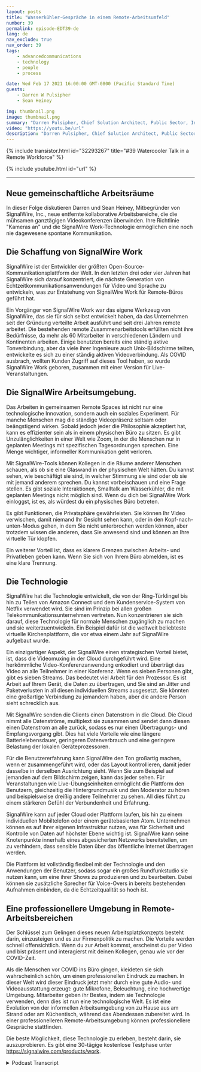 ```yaml
---
layout: posts
title: "Wasserkühler-Gespräche in einem Remote-Arbeitsumfeld"
number: 39
permalink: episode-EDT39-de
lang: de
nav_exclude: true
nav_order: 39
tags:
    - advancedcommunications
    - technology
    - people
    - process

date: Wed Feb 17 2021 16:00:00 GMT-0800 (Pacific Standard Time)
guests:
    - Darren W Pulsipher
    - Sean Heiney

img: thumbnail.png
image: thumbnail.png
summary: "Darren Pulsipher, Chief Solution Architect, Public Sector, Intel, und Sean Heiney, Mitbegründer von SignalWire, Inc., diskutieren die Fernarbeitsrichtlinien der Unternehmen mit aktivierten Kameras und ihrer neuen Technologie für remote kollaborative Arbeitsumgebungen, die ad hoc Kommunikation für ihre vollständig remote arbeitende Belegschaft ermöglichen."
video: "https://youtu.be/url"
description: "Darren Pulsipher, Chief Solution Architect, Public Sector, Intel, und Sean Heiney, Mitbegründer von SignalWire, Inc., diskutieren die Fernarbeitsrichtlinien der Unternehmen mit aktivierten Kameras und ihrer neuen Technologie für remote kollaborative Arbeitsumgebungen, die ad hoc Kommunikation für ihre vollständig remote arbeitende Belegschaft ermöglichen."
---
```


<div>
{% include transistor.html id="32293267" title="#39 Watercooler Talk in a Remote Workforce" %}

{% include youtube.html id="url" %}
</div>

---

## Neue gemeinschaftliche Arbeitsräume

In dieser Folge diskutieren Darren und Sean Heiney, Mitbegründer von SignalWire, Inc., neue entfernte kollaborative Arbeitsbereiche, die die mühsamen ganztägigen Videokonferenzen überwinden. Ihre Richtlinie "Kameras an" und die SignalWire Work-Technologie ermöglichen eine noch nie dagewesene spontane Kommunikation.

## Die Schaffung von SignalWire Work

SignalWire ist der Entwickler der größten Open-Source-Kommunikationsplattform der Welt. In den letzten drei oder vier Jahren hat SignalWire sich darauf konzentriert, die nächste Generation von Echtzeitkommunikationsanwendungen für Video und Sprache zu entwickeln, was zur Entstehung von SignalWire Work für Remote-Büros geführt hat.

Ein Vorgänger von SignalWire Work war das eigene Werkzeug von SignalWire, das sie für sich selbst entwickelt haben, da das Unternehmen seit der Gründung verteilte Arbeit ausführt und seit drei Jahren remote arbeitet. Die bestehenden remote Zusammenarbeitstools erfüllten nicht ihre Bedürfnisse, da mehr als 60 Mitarbeiter in verschiedenen Ländern und Kontinenten arbeiten. Einige benutzten bereits eine ständig aktive Tonverbindung, aber da viele ihrer Ingenieure auch Unix-Bildschirme teilten, entwickelte es sich zu einer ständig aktiven Videoverbindung. Als COVID ausbrach, wollten Kunden Zugriff auf dieses Tool haben, so wurde SignalWire Work geboren, zusammen mit einer Version für Live-Veranstaltungen.

## Die SignalWire Arbeitsumgebung.

Das Arbeiten in gemeinsamen Remote Spaces ist nicht nur eine technologische Innovation, sondern auch ein soziales Experiment. Für manche Menschen mag die ständige Videopräsenz seltsam oder beängstigend wirken. Sobald jedoch jeder die Philosophie akzeptiert hat, kann es effizienter sein als in einem physischen Büro zu sitzen. Es gibt Unzulänglichkeiten in einer Welt wie Zoom, in der die Menschen nur in geplanten Meetings mit spezifischen Tagesordnungen sprechen. Eine Menge wichtiger, informeller Kommunikation geht verloren.

Mit SignalWire-Tools können Kollegen in die Räume anderer Menschen schauen, als ob sie eine Glaswand in der physischen Welt hätten. Du kannst sehen, wie beschäftigt sie sind, in welcher Stimmung sie sind oder ob sie mit jemand anderem sprechen. Du kannst vorbeischauen und eine Frage stellen. Es gibt soziale Interaktionen, Smalltalk am Wasserkühler, die mit geplanten Meetings nicht möglich sind. Wenn du dich bei SignalWire Work einloggst, ist es, als würdest du ein physisches Büro betreten.

Es gibt Funktionen, die Privatsphäre gewährleisten. Sie können Ihr Video verwischen, damit niemand Ihr Gesicht sehen kann, oder in den Kopf-nach-unten-Modus gehen, in dem Sie nicht unterbrochen werden können, aber trotzdem wissen die anderen, dass Sie anwesend sind und können an Ihre virtuelle Tür klopfen.

Ein weiterer Vorteil ist, dass es klarere Grenzen zwischen Arbeits- und Privatleben geben kann. Wenn Sie sich von Ihrem Büro abmelden, ist es eine klare Trennung.

## Die Technologie

SignalWire hat die Technologie entwickelt, die von der Ring-Türklingel bis hin zu Teilen von Amazon Connect und dem Kundenservice-System von Netflix verwendet wird. Sie sind im Prinzip bei allen großen Telekommunikationsunternehmen vertreten. Nun konzentrieren sie sich darauf, diese Technologie für normale Menschen zugänglich zu machen und sie weiterzuentwickeln. Ein Beispiel dafür ist die weltweit beliebteste virtuelle Kirchenplattform, die vor etwa einem Jahr auf SignalWire aufgebaut wurde.

Ein einzigartiger Aspekt, der SignalWire einen strategischen Vorteil bietet, ist, dass die Videomuxing in der Cloud durchgeführt wird. Eine herkömmliche Video-Konferenzanwendung enkodiert und überträgt das Video an alle Teilnehmer in einer Konferenz. Wenn es sieben Personen gibt, gibt es sieben Streams. Das bedeutet viel Arbeit für den Prozessor. Es ist Arbeit auf Ihrem Gerät, die Daten zu übertragen, und Sie sind an Jitter und Paketverlusten in all diesen individuellen Streams ausgesetzt. Sie könnten eine großartige Verbindung zu jemandem haben, aber die andere Person sieht schrecklich aus.

Mit SignalWire senden die Clients einen Datenstrom in die Cloud. Die Cloud nimmt alle Datenströme, multiplext sie zusammen und sendet dann diesen einen Datenstrom an alle zurück, sodass es nur einen Übertragungs- und Empfangsvorgang gibt. Dies hat viele Vorteile wie eine längere Batterielebensdauer, geringeren Datenverbrauch und eine geringere Belastung der lokalen Geräteprozessoren.

Für die Benutzererfahrung kann SignalWire den Ton großartig machen, wenn er zusammengeführt wird, oder das Layout kontrollieren, damit jeder dasselbe in derselben Ausrichtung sieht. Wenn Sie zum Beispiel auf jemanden auf dem Bildschirm zeigen, kann das jeder sehen. Für Veranstaltungen wie Live-Übungseinheiten ermöglicht die Plattform den Benutzern, gleichzeitig die Hintergrundmusik und den Moderator zu hören und beispielsweise dreißig andere Teilnehmer zu sehen. All dies führt zu einem stärkeren Gefühl der Verbundenheit und Erfahrung.

SignalWire kann auf jeder Cloud oder Plattform laufen, bis hin zu einem individuellen Mobiltelefon oder einem gerätebasierten Atom. Unternehmen können es auf ihrer eigenen Infrastruktur nutzen, was für Sicherheit und Kontrolle von Daten auf höchster Ebene wichtig ist. SignalWire kann seine Knotenpunkte innerhalb eines abgesicherten Netzwerks bereitstellen, um zu verhindern, dass sensible Daten über das öffentliche Internet übertragen werden.

Die Plattform ist vollständig flexibel mit der Technologie und den Anwendungen der Benutzer, sodass sogar ein großes Rundfunkstudio sie nutzen kann, um eine ihrer Shows zu produzieren und zu bearbeiten. Dabei können sie zusätzliche Sprecher für Voice-Overs in bereits bestehenden Aufnahmen einbinden, da die Echtzeitqualität so hoch ist.

## Eine professionellere Umgebung in Remote-Arbeitsbereichen

Der Schlüssel zum Gelingen dieses neuen Arbeitsplatzkonzepts besteht darin, einzusteigen und es zur Firmenpolitik zu machen. Die Vorteile werden schnell offensichtlich. Wenn du zur Arbeit kommst, erscheinst du per Video und bist präsent und interagierst mit deinen Kollegen, genau wie vor der COVID-Zeit.

Als die Menschen vor COVID ins Büro gingen, kleideten sie sich wahrscheinlich schön, um einen professionellen Eindruck zu machen. In dieser Welt wird dieser Eindruck jetzt mehr durch eine gute Audio- und Videoausstattung erzeugt: gute Mikrofone, Beleuchtung, eine hochwertige Umgebung. Mitarbeiter geben ihr Bestes, indem sie Technologie verwenden, denn dies ist nun eine technologische Welt. Es ist eine Evolution von der informellen Arbeitsumgebung von zu Hause aus am Strand oder am Küchentisch, während das Abendessen zubereitet wird. In einer professionelleren Remote-Arbeitsumgebung können professionellere Gespräche stattfinden.

Die beste Möglichkeit, diese Technologie zu erleben, besteht darin, sie auszuprobieren. Es gibt eine 30-tägige kostenlose Testphase unter https://signalwire.com/products/work.



<details>
<summary> Podcast Transcript </summary>

<p></p>

</details>
